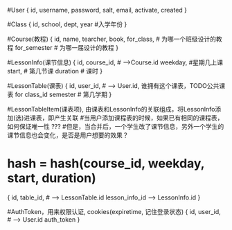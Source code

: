 #User {
    id,
    username,
    password,
    salt,
    email,
    activate,
    created
}

#Class {
id,
school,
dept,
year  #入学年份
}

#Course(教程)
{
    id,
    name,
    tearcher,
    book,
    for_class, # 为哪一个班级设计的教程
    for_semester # 为哪一届设计的教程
}

#LessonInfo(课节信息)
{
    id,
    course_id, # -->Course.id
    weekday, #星期几上课
    start, # 第几节课
    duration # 课时
}

#LessonTable(课表)
{
    id,
    user_id, # --> User.id, 谁拥有这个课表，TODO公共课表 for class_id
    semester # 第几学期
}

#LessonTableItem(课表项), 由课表和LessonInfo的关联组成，将LessonInfo添加(选)进课表，即产生关联
#当用户添加课程表的时候，如果已有相同的课程表，如何保证唯一性 ???
#但是，当合并后，一个学生改了课节信息，另外一个学生的课节信息也会变化，是否是用户想要的效果？
# hash = hash(course_id, weekday, start, duration)
{
    id,
    table_id, # --> LessonTable.id
    lesson_info_id --> LessonInfo.id
}

#AuthToken，用来权限认证, cookies(expiretime, 记住登录状态)
{
    id,
    user_id, # --> User.id
    auth_token
}
